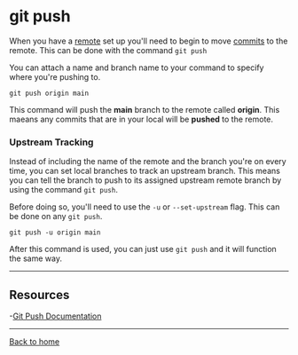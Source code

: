 # git push

When you have a [remote](./Remote.md) set up you'll need to begin to move [commits](./Commit.md) to the remote. This can be done with the command `git push`

You can attach a name and branch name to your command to specify where you're pushing to.

```
git push origin main
```

This command will push the **main** branch to the remote called **origin**. This maeans any commits that are in your local will be **pushed** to the remote.

### Upstream Tracking

Instead of including the name of the remote and the branch you're on every time, you can set local branches to track an upstream branch. This means you can tell the branch to push to its assigned upstream remote branch by using the command `git push`.

Before doing so, you'll need to use the `-u` or `--set-upstream` flag. This can be done on any `git push`.

```
git push -u origin main
```

After this command is used, you can just use `git push` and it will function the same way.

---
## Resources

-[Git Push Documentation](https://git-scm.com/docs/git-push)

---

[Back to home](../README.md)